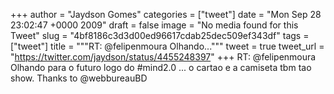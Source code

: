 
+++
author = "Jaydson Gomes"
categories = ["tweet"]
date = "Mon Sep 28 23:02:47 +0000 2009"
draft = false
image = "No media found for this Tweet"
slug = "4bf8186c3d3d00ed96617cdab25dec509ef343df"
tags = ["tweet"]
title = """RT: @felipenmoura Olhando..."""
tweet = true
tweet_url = "https://twitter.com/jaydson/status/4455248397"
+++
RT: @felipenmoura Olhando para o futuro logo do #mind2.0 ... o cartao e a camiseta tbm tao show. Thanks to @webbureauBD
